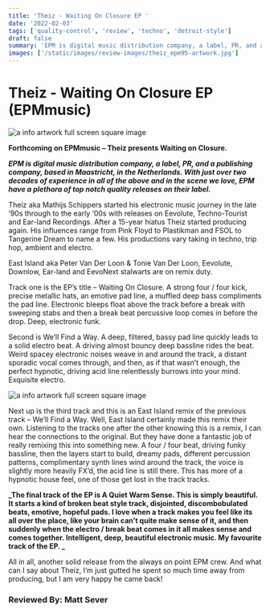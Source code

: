 ```yaml
---
title: 'Theiz - Waiting On Closure EP '
date: '2022-02-03'
tags: ['quality-control', 'review', 'techno', 'detroit-style']
draft: false
summary: 'EPM is digital music distribution company, a label, PR, and a publishing company, based in Maastricht, in the Netherlands. With just over two decades of experience in all of the above and in the scene we love, EPM have a plethora of top notch quality releases on their label.'
images: ['/static/images/review-images/theiz_epm95-artwork.jpg']
---
```


# Theiz - Waiting On Closure EP (EPMmusic)

<div className="my-1 px-2 phone: w-full desktop: overflow-hidden xl:my-1 xl:px-2 xl:w-1/2">
  <Image
    alt="a info artwork full screen square image"
    src="/static/images/review-images/theiz_epm95-artwork.jpg"
    width={700}
    height={700}
  />
</div>

**Forthcoming on EPMmusic – Theiz presents Waiting on Closure.**

**_EPM is digital music distribution company, a label, PR, and a publishing company, based in Maastricht, in the Netherlands. With just over two decades of experience in all of the above and in the scene we love, EPM have a plethora of top notch quality releases on their label._**

Theiz aka Mathijs Schippers started his electronic music journey in the late ‘90s through to the early ‘00s with releases on Eevolute, Techno-Tourist and Ear-land Recordings. After a 15-year hiatus Theiz started producing again. His influences range from Pink Floyd to Plastikman and FSOL to Tangerine Dream to name a few. His productions vary taking in techno, trip hop, ambient and electro.

East Island aka Peter Van Der Loon & Tonie Van Der Loon, Eevolute, Downlow, Ear-land and EevoNext stalwarts are on remix duty.

Track one is the EP’s title – Waiting On Closure. A strong four / four kick, precise metallic hats, an emotive pad line, a muffled deep bass compliments the pad line. Electronic bleeps float above the track before a break with sweeping stabs and then a break beat percussive loop comes in before the drop. Deep, electronic funk.

Second is We’ll Find a Way. A deep, filtered, bassy pad line quickly leads to a solid electro beat. A driving almost bouncy deep bassline rides the beat. Weird spacey electronic noises weave in and around the track, a distant sporadic vocal comes through, and then, as if that wasn’t enough, the perfect hypnotic, driving acid line relentlessly burrows into your mind. Exquisite electro.

<div className="my-1 px-2 phone: w-full desktop: overflow-hidden xl:my-1 xl:px-2 xl:w-1/2">
  <Image
    alt="a info artwork full screen square image"
    src="/static/images/review-images/Theiz_2.jpg"
    width={700}
    height={500}
  />
</div>

Next up is the third track and this is an East Island remix of the previous track – We’ll Find a Way. Well, East Island certainly made this remix their own. Listening to the tracks one after the other knowing this is a remix, I can hear the connections to the original. But they have done a fantastic job of really remixing this into something new. A four / four beat, driving funky bassline, then the layers start to build, dreamy pads, different percussion patterns, complimentary synth lines wind around the track, the voice is slightly more heavily FX’d, the acid line is still there. This has more of a hypnotic house feel, one of those get lost in the track tracks.

**_The final track of the EP is A Quiet Warm Sense. This is simply beautiful. It starts a kind of broken beat style track, disjointed, discombobulated beats, emotive, hopeful pads. I love when a track makes you feel like its all over the place, like your brain can’t quite make sense of it, and then suddenly when the electro / break beat comes in it all makes sense and comes together. Intelligent, deep, beautiful electronic music. My favourite track of the EP. _**

All in all, another solid release from the always on point EPM crew. And what can I say about Theiz, I’m just gutted he spent so much time away from producing, but I am very happy he came back!

### Reviewed By: Matt Sever
